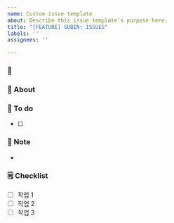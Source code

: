```yaml
---
name: Custom issue template
about: Describe this issue template's purpose here.
title: "[FEATURE] SUBIN: ISSUES"
labels: ''
assignees: ''

---
```


### 📅
### 📢 About

### 📜 To do

- [ ] 

### 🔖 Note

- 

### 🗒️ Checklist

- [ ] 작업 1
- [ ] 작업 2
- [ ] 작업 3
